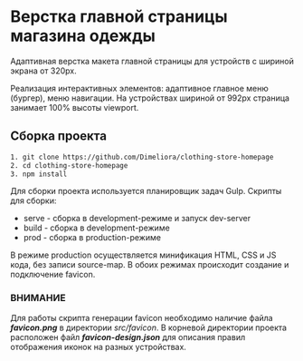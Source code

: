 # Верстка главной страницы магазина одежды

Адаптивная верстка макета главной страницы для устройств с шириной экрана от 320px.

Реализация интерактивных элементов: адаптивное главное меню (бургер), меню навигации. На устройствах шириной от 992px страница занимает 100% высоты viewport.

## Сборка проекта

```bash
1. git clone https://github.com/Dimeliora/clothing-store-homepage
2. cd clothing-store-homepage
3. npm install
```

Для сборки проекта используется планировщик задач Gulp.
Скрипты для сборки:

- serve - сборка в development-режиме и запуск dev-server
- build - сборка в development-режиме
- prod - сборка в production-режиме

В режиме production осуществляется минификация HTML, CSS и JS кода, без записи source-map.
В обоих режимах происходит создание и подключение favicon.

### ВНИМАНИЕ

Для работы скрипта генерации favicon необходимо наличие файла **_favicon.png_** в директории _src/favicon_. В корневой директории проекта расположен файл **_favicon-design.json_** для описания правил отображения иконок на разных устройствах.
